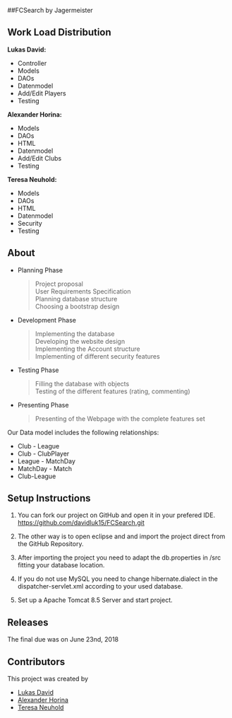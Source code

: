 ##FCSearch
by Jagermeister

## Work Load Distribution  

**Lukas David:**   

* Controller
* Models
* DAOs
* Datenmodel
* Add/Edit Players
* Testing

**Alexander Horina:**  
  
* Models
* DAOs
* HTML
* Datenmodel
* Add/Edit Clubs
* Testing

**Teresa Neuhold:**  
  
* Models
* DAOs
* HTML
* Datenmodel
* Security
* Testing

## About

* Planning Phase  
	> Project proposal  
	> User Requirements Specification  
	> Planning database structure  
	> Choosing a bootstrap design    
 
 
* Development Phase  
	> Implementing the database  
	> Developing the website design  
	> Implementing the Account structure  
	> Implementing of different security features


* Testing Phase  
	> Filling the database with objects  
	> Testing of the different features (rating, commenting)  
   
   
* Presenting Phase  
	> Presenting of the Webpage with the complete features set  


Our Data model includes the following relationships:  
* Club - League
* Club - ClubPlayer
* League - MatchDay
* MatchDay - Match
* Club-League


## Setup Instructions

1. You can fork our project on GitHub and open it in your prefered IDE.  
<a href="https://github.com/davidluk15/FCSearch.git">https://github.com/davidluk15/FCSearch.git</a>

2. The other way is to open eclipse and and import the project direct from the GitHub Repository.

3. After importing the project you need to adapt the db.properties in /src fitting your database location. 

4. If you do not use MySQL you need to change hibernate.dialect in the dispatcher-servlet.xml according to your used database. 

5. Set up a Apache Tomcat 8.5 Server and start project. 

## Releases

The final due was on June 23nd, 2018

## Contributors

This project was created by
* <a href="https://github.com/davidluk15">Lukas David</a>
* <a href="https://github.com/horinaal15">Alexander Horina</a>
* <a href="https://github.com/tneuhold">Teresa Neuhold</a>
